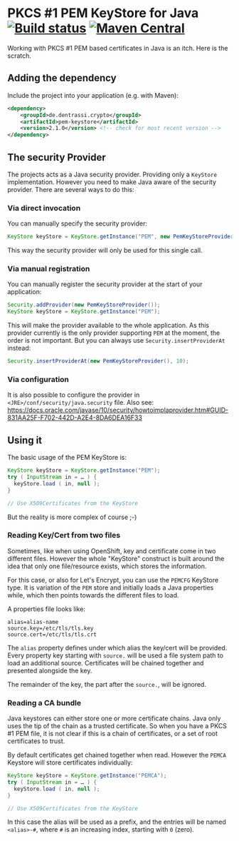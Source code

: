 # PKCS #1 PEM KeyStore for Java [![Build status](https://api.travis-ci.org/ctron/pem-keystore.svg)](https://travis-ci.org/ctron/pem-keystore) [![Maven Central](https://img.shields.io/maven-central/v/de.dentrassi.crypto/pem-keystore.svg "Maven Central Status")](http://search.maven.org/#search|gav|1|g%3A%22de.dentrassi.crypto%22%20AND%20a%3A%22pem-keystore%22)


Working with PKCS #1 PEM based certificates in Java is an itch. Here is the scratch.

## Adding the dependency

Include the project into your application (e.g. with Maven):

~~~xml
<dependency>
	<groupId>de.dentrassi.crypto</groupId>
	<artifactId>pem-keystore</artifactId>
	<version>2.1.0</version> <!-- check for most recent version -->
</dependency>
~~~

## The security Provider

The projects acts as a Java security provider. Providing only a `KeyStore`
implementation. However you need to make Java aware of the security provider.
There are several ways to do this:

### Via direct invocation

You can manually specify the security provider:

~~~java
KeyStore keyStore = KeyStore.getInstance("PEM", new PemKeyStoreProvider() );
~~~

This way the security provider will only be used for this single call.

### Via manual registration

You can manually register the security provider at the start of your application:

~~~java
Security.addProvider(new PemKeyStoreProvider());
KeyStore keyStore = KeyStore.getInstance("PEM");
~~~

This will make the provider available to the whole application. As this provider
currently is the only provider supporting `PEM` at the moment, the order is not
important. But you can always use `Security.insertProviderAt` instead:

~~~java
Security.insertProviderAt(new PemKeyStoreProvider(), 10);
~~~

### Via configuration

It is also possible to configure the provider in `<JRE>/conf/security/java.security` file.
Also see: https://docs.oracle.com/javase/10/security/howtoimplaprovider.htm#GUID-831AA25F-F702-442D-A2E4-8DA6DEA16F33

## Using it

The basic usage of the PEM KeyStore is:

~~~java
KeyStore keyStore = KeyStore.getInstance("PEM");
try ( InputStream in = … ) {
  keyStore.load ( in, null );
}

// Use X509Certificates from the KeyStore
~~~

But the reality is more complex of course ;-)

### Reading Key/Cert from two files

Sometimes, like when using OpenShift, key and certificate come in two different files.
However the whole "KeyStore" construct is built around the idea that only one file/resource
exists, which stores the information.

For this case, or also for Let's Encrypt, you can use the `PEMCFG` KeyStore type. It is
variation of the `PEM` store and initially loads a Java properties while, which then
points towards the different files to load.

A properties file looks like:

~~~
alias=alias-name
source.key=/etc/tls/tls.key
source.cert=/etc/tls/tls.crt
~~~

The `alias` property defines under which alias the key/cert will be provided. Every
property key starting with `source.` will be used a file system path to load an
additional source. Certificates will be chained together and presented alongside the key.

The remainder of the key, the part after the `source.`, will be ignored.

### Reading a CA bundle

Java keystores can either store one or more certificate chains. Java only uses the tip
of the chain as a trusted certificate. So when you have a PKCS #1 PEM file, it is not clear
if this is a chain of certificates, or a set of root certificates to trust.

By default certificates get chained together when read. However the `PEMCA` Keystore will
store certificates individually:

~~~java
KeyStore keyStore = KeyStore.getInstance("PEMCA");
try ( InputStream in = … ) {
  keyStore.load ( in, null );
}

// Use X509Certificates from the KeyStore
~~~

In this case the alias will be used as a prefix, and the entries will be named `<alias>-#`,
where `#` is an increasing index, starting with `0` (zero).
 

